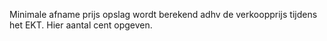 Minimale afname prijs opslag wordt berekend adhv de verkoopprijs tijdens het EKT. Hier aantal cent opgeven.